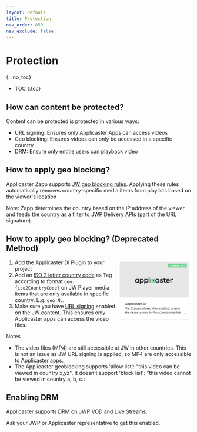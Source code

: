 ```yaml
---
layout: default
title: Protection
nav_order: 850
nav_exclude: false
---
```

# Protection
{: .no_toc}

- TOC
{:toc}

## How can content be protected?
Content can be protected is protected in various ways: 
- URL signing: Ensures only Applicaster Apps can access videos
- Geo blocking: Ensures videos can only be accessed in a specific country
- DRM: Ensure only entitle users can playback video

## How to apply geo blocking?
Applicaster Zapp supports [JW geo blocking rules](https://docs.jwplayer.com/platform/docs/protection-set-geoblocking-rules-for-videos). Applying these rules automatically removes country-specific media items from playlists based on the viewer's location

Note: Zapp determines the country based on the IP address of the viewer and feeds the country as a filter to JWP Delivery APIs (part of the URL signature).

## How to apply geo blocking? (Deprecated Method)
<img align="right" src="./img/applicaster-di-plugin.png" width="200">

1. Add the Applicaster DI Plugin to your project
1. Add an [ISO 2 letter country code]() as Tag according to format `geo:{iso2CountryCode}` on JW Player media items that are only available in specific country. E.g. `geo:NL`.
1. Make sure you have [URL signing](https://docs.jwplayer.com/platform/docs/how-to-enable-url-token-signing#url-signing-options) enabled on the JW content. This ensures only Applicaster apps can access the video files. 

Notes
- The video files (MP4) are still accessible at JW in other countries. This is not an issue as  JW URL signing is applied, so MP4 are only accessible to Applicaster apps.
- The Applicaster geoblocking supports 'allow list': "this video can be viewed in country x,yz". It doesn't support 'block list': "this video cannot be viewed in country a, b, c.:

## Enabling DRM
Applicaster supports DRM on JWP VOD and Live Streams.

Ask your JWP or Applicaster representative to get this enabled. 
